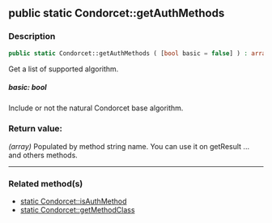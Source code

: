 ## public static Condorcet::getAuthMethods

### Description    

```php
public static Condorcet::getAuthMethods ( [bool basic = false] ) : array
```

Get a list of supported algorithm.
    

##### **basic:** *bool*   
Include or not the natural Condorcet base algorithm.    


### Return value:   

*(array)* Populated by method string name. You can use it on getResult ... and others methods.


---------------------------------------

### Related method(s)      

* [static Condorcet::isAuthMethod](../Condorcet%20Class/public%20static%20Condorcet--isAuthMethod.md)    
* [static Condorcet::getMethodClass](../Condorcet%20Class/public%20static%20Condorcet--getMethodClass.md)    
